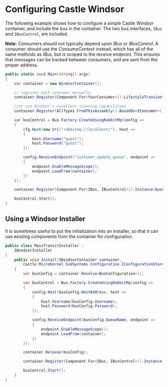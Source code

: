# Configuring Castle Windsor

The following example shows how to configure a simple Castle Windsor container, and include the bus in the
container. The two bus interfaces, `IBus` and `IBusControl`, are included.

<div class="alert alert-info">
<b>Note:</b>
    Consumers should not typically depend upon <i>IBus</i> or <i>IBusControl</i>. A consumer should use the <i>ConsumeContext</i>
    instead, which has all of the same methods as <i>IBus</i>, but is scoped to the receive endpoint. This ensures that
    messages can be tracked between consumers, and are sent from the proper address.
</div>

```csharp
public static void Main(string[] args)
{
    var container = new WindsorContainer();

    // register each consumer manually
    container.Register(Component.For<YourConsumer>().LifestyleTransient());

    //or use Windsor's excellent scanning capabilities
    container.Register(AllTypes.FromThisAssembly().BasedOn<IConsumer>());

    var busControl = Bus.Factory.CreateUsingRabbitMq(config =>
    {
        cfg.Host(new Uri("rabbitmq://localhost/"), host =>
        {
            host.Username("guest");
            host.Password("guest");
        });

        config.ReceiveEndpoint("customer_update_queue", endpoint =>
        {
            endpoint.EnableMessageScope();
            endpoint.LoadFrom(container);
        })
    });

    container.Register(Component.For<IBus, IBusControl>().Instance(busControl));

    busControl.Start();
}
```

## Using a Windsor Installer

It is sometimes useful to put the initialization into an installer, so that it can use existing components from
the container for configuration.

```csharp
public class MassTransitInstaller :
    IWindsorInstaller
{
    public void Install(IWindsorContainer container,
        Castle.MicroKernel.SubSystems.Configuration.IConfigurationStore store)
    {
        var busConfig = container.Resolve<BusConfiguration>();

        var busControl = Bus.Factory.CreateUsingRabbitMq(config =>
        {
            config.Host(busConfig.HostAddress, host =>
            {
                host.Username(busConfig.Username);
                host.Password(busConfig.Password);
            });

            config.ReceiveEndpoint(busConfig.QueueName, endpoint =>
            {
                endpoint.EnableMessageScope();
                endpoint.LoadFrom(container);
            })
        });

        container.Release(busConfig);

        container.Register(Component.For<IBus, IBusControl>().Instance(busControl));

        busControl.Start();
    }
}
```
